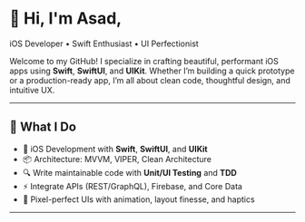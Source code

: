 # 👋 Hi, I'm Asad,

iOS Developer • Swift Enthusiast • UI Perfectionist

Welcome to my GitHub! I specialize in crafting beautiful, performant iOS apps using **Swift**, **SwiftUI**, and **UIKit**. Whether I’m building a quick prototype or a production-ready app, I’m all about clean code, thoughtful design, and intuitive UX.

---

## 🚀 What I Do

- 📱 iOS Development with **Swift**, **SwiftUI**, and **UIKit**
- 📦 Architecture: MVVM, VIPER, Clean Architecture
- 🔍 Write maintainable code with **Unit/UI Testing** and **TDD**
- ⚡️ Integrate APIs (REST/GraphQL), Firebase, and Core Data
- 🎨 Pixel-perfect UIs with animation, layout finesse, and haptics

---
